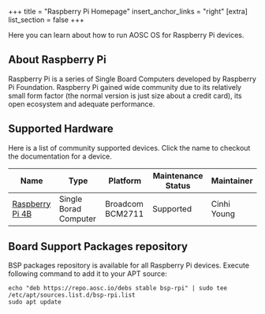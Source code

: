 +++
title = "Raspberry Pi Homepage"
insert_anchor_links = "right"
[extra]
list_section = false
+++

Here you can learn about how to run AOSC OS for Raspberry Pi devices.

About Raspberry Pi
------

Raspberry Pi is a series of Single Board Computers developed by Raspberry Pi Foundation. Raspberry Pi gained wide community due to its relatively small form factor (the normal version is just size about a credit card), its open ecosystem and adequate performance.

Supported Hardware
------

Here is a list of community supported devices. Click the name to checkout the documentation for a device.

| Name | Type | Platform | Maintenance Status | Maintainer |
| --- | --- | --- | --- | --- |
| [Raspberry Pi 4B](@/aosc-os/devices/raspberrypi/4b/_index.md) | Single Borad Computer | Broadcom BCM2711 | Supported | Cinhi Young |

Board Support Packages repository
------

BSP packages repository is available for all Raspberry Pi devices. Execute following command to add it to your APT source:

```
echo "deb https://repo.aosc.io/debs stable bsp-rpi" | sudo tee /etc/apt/sources.list.d/bsp-rpi.list
sudo apt update
```